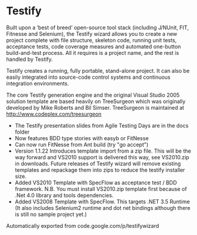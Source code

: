 # Testify

Built upon a ‘best of breed’ open-source tool stack (including J/NUnit, FIT, Fitnesse and Selenium), the Testify wizard allows you to create a new project complete with file structure, skeleton code, running unit tests, acceptance tests, code coverage measures and automated one-button build-and-test process. All it requires is a project name, and the rest is handled by Testify.

Testify creates a running, fully portable, stand-alone project. It can also be easily integrated into source-code control systems and continuous integration environments.

The core Testify generation engine and the original Visual Studio 2005 solution template are based heavily on TreeSurgeon which was originally developed by Mike Roberts and Bil Simser. TreeSurgeon is maintained at http://www.codeplex.com/treesurgeon

 * The Testify presentation slides from Agile Testing Days are in the docs folder
 * Now features BDD type stories with easyb or FitNesse
 * Can now run FitNesse from Ant build (try "go accept")
 * Version 1.1.22 Introduces template import from a zip file. This will be the way forward and VS2010 support is delivered this way, see VS2010.zip in downloads. Future releases of Testify wizard will remove existing templates and repackage them into zips to reduce the testify installer size.
 * Added VS2010 Template with SpecFlow as acceptance test / BDD framework. N.B. You must install VS2010.zip template first because of .Net 4.0 library and tools dependencies.
 * Added VS2008 Template with SpecFlow. This targets .NET 3.5 Runtime (It also includes Selenium2 runtime and dot net bindings although there is still no sample project yet.)

Automatically exported from code.google.com/p/testifywizard

